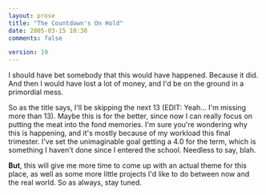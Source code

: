 ```yaml
---
layout: prose
title: "The Countdown's On Hold"
date: 2005-03-15 10:30
comments: false

version: 19
---
```


I should have bet somebody that this would have happened. Because it did. And then I would have lost a lot of money, and I'd be on the ground in a primordial mess.

So as the title says, I'll be skipping the next 13 (EDIT: Yeah... I'm missing more than 13). Maybe this is for the better, since now I can really focus on putting the meat into the fond memories. I'm sure you're wondering why this is happening, and it's mostly because of my workload this final trimester. I've set the unimaginable goal getting a 4.0 for the term, which is something I haven't done since I entered the school. Needless to say, blah.

**But**, this will give me more time to come up with an actual theme for this place, as well as some more little projects I'd like to do between now and the real world. So as always, stay tuned.
